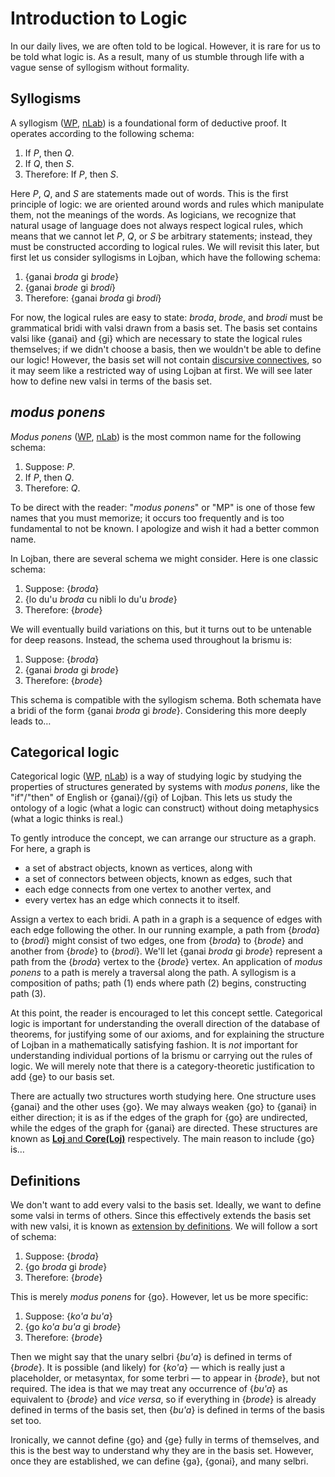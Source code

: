 # Introduction to Logic

In our daily lives, we are often told to be logical. However, it is rare for
us to be told what logic is. As a result, many of us stumble through life with
a vague sense of syllogism without formality.

## Syllogisms

A syllogism ([WP](https://en.wikipedia.org/wiki/Syllogism),
[nLab](https://ncatlab.org/nlab/show/syllogism)) is a foundational form of
deductive proof. It operates according to the following schema:

1. If *P*, then *Q*.
1. If *Q*, then *S*.
1. Therefore: If *P*, then *S*.

Here *P*, *Q*, and *S* are statements made out of words. This is the first
principle of logic: we are oriented around words and rules which manipulate
them, not the meanings of the words. As logicians, we recognize that natural
usage of language does not always respect logical rules, which means that we
cannot let *P*, *Q*, or *S* be arbitrary statements; instead, they must be
constructed according to logical rules. We will revisit this later, but first
let us consider syllogisms in Lojban, which have the following schema:

1. {ganai *broda* gi *brode*}
1. {ganai *brode* gi *brodi*}
1. Therefore: {ganai *broda* gi *brodi*}

For now, the logical rules are easy to state: *broda*, *brode*, and *brodi*
must be grammatical bridi with valsi drawn from a basis set. The basis set
contains valsi like {ganai} and {gi} which are necessary to state the logical
rules themselves; if we didn't choose a basis, then we wouldn't be able to
define our logic! However, the basis set will not contain
[discursive connectives](0-midju/discursive.md), so it may seem like a
restricted way of using Lojban at first. We will see later how to define new
valsi in terms of the basis set.

## *modus ponens*

*Modus ponens* ([WP](https://en.wikipedia.org/wiki/Modus_ponens),
[nLab](https://ncatlab.org/nlab/show/modus+ponens)) is the most common name
for the following schema:

1. Suppose: *P*.
1. If *P*, then *Q*.
1. Therefore: *Q*.

To be direct with the reader: "*modus ponens*" or "MP" is one of those few
names that you must memorize; it occurs too frequently and is too fundamental
to not be known. I apologize and wish it had a better common name.

In Lojban, there are several schema we might consider. Here is one classic
schema:

1. Suppose: {*broda*}
1. {lo du'u *broda* cu nibli lo du'u *brode*}
1. Therefore: {*brode*}

We will eventually build variations on this, but it turns out to be untenable
for deep reasons. Instead, the schema used throughout la brismu is:

1. Suppose: {*broda*}
1. {ganai *broda* gi *brode*}
1. Therefore: {*brode*}

This schema is compatible with the syllogism schema. Both schemata have a
bridi of the form {ganai *broda* gi *brode*}. Considering this more deeply
leads to…

## Categorical logic

Categorical logic ([WP](https://en.wikipedia.org/wiki/Categorical_logic),
[nLab](https://ncatlab.org/nlab/show/categorical+semantics)) is a way of
studying logic by studying the properties of structures generated by systems
with *modus ponens*, like the "if"/"then" of English or {ganai}/{gi} of
Lojban. This lets us study the ontology of a logic (what a logic can
construct) without doing metaphysics (what a logic thinks is real.)

To gently introduce the concept, we can arrange our structure as a graph. For
here, a graph is

* a set of abstract objects, known as vertices, along with
* a set of connectors between objects, known as edges, such that
* each edge connects from one vertex to another vertex, and
* every vertex has an edge which connects it to itself.

Assign a vertex to each bridi. A path in a graph is a sequence of edges with
each edge following the other. In our running example, a path from {*broda*}
to {*brodi*} might consist of two edges, one from {*broda*} to {*brode*} and
another from {*brode*} to {*brodi*}. We'll let {ganai *broda* gi *brode*}
represent a path from the {*broda*} vertex to the {*brode*} vertex. An
application of *modus ponens* to a path is merely a traversal along the path.
A syllogism is a composition of paths; path (1) ends where path (2) begins,
constructing path (3).

At this point, the reader is encouraged to let this concept settle.
Categorical logic is important for understanding the overall direction of the
database of theorems, for justifying some of our axioms, and for explaining
the structure of Lojban in a mathematically satisfying fashion. It is *not*
important for understanding individual portions of la brismu or carrying out
the rules of logic. We will merely note that there is a category-theoretic
justification to add {ge} to our basis set.

There are actually two structures worth studying here. One structure uses
{ganai} and the other uses {go}. We may always weaken {go} to {ganai} in
either direction; it is as if the edges of the graph for {go} are undirected,
while the edges of the graph for {ganai} are directed. These structures are
known as [**Loj** and **Core(Loj)**](loj.md) respectively. The main reason to
include {go} is…

## Definitions

We don't want to add every valsi to the basis set. Ideally, we want to define
some valsi in terms of others. Since this effectively extends the basis set
with new valsi, it is known as [extension by
definitions](https://en.wikipedia.org/wiki/Extension_by_definitions). We will
follow a sort of schema:

1. Suppose: {*broda*}
1. {go *broda* gi *brode*}
1. Therefore: {*brode*}

This is merely *modus ponens* for {go}. However, let us be more specific:

1. Suppose: {*ko'a bu'a*}
1. {go *ko'a bu'a* gi *brode*}
1. Therefore: {*brode*}

Then we might say that the unary selbri {*bu'a*} is defined in terms of
{*brode*}. It is possible (and likely) for {*ko'a*} — which is really just a
placeholder, or metasyntax, for some terbri — to appear in {*brode*}, but not
required. The idea is that we may treat any occurrence of {*bu'a*} as
equivalent to {*brode*} and *vice versa*, so if everything in {*brode*} is
already defined in terms of the basis set, then {*bu'a*} is defined in terms
of the basis set too.

Ironically, we cannot define {go} and {ge} fully in terms of themselves, and
this is the best way to understand why they are in the basis set. However,
once they are established, we can define {ga}, {gonai}, and many selbri.
